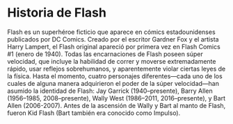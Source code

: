 # Historia de Flash
Flash es un superhéroe ficticio que aparece en cómics estadounidenses publicados por DC Comics. Creado por el escritor Gardner Fox y el artista Harry Lampert, el Flash original apareció por primera vez en Flash Comics #1 (enero de 1940). Todas las encarnaciones de Flash poseen súper velocidad, que incluye la habilidad de correr y moverse extremadamente rápido, usar reflejos sobrehumanos, y aparentemente violar ciertas leyes de la física. Hasta el momento, cuatro personajes diferentes—cada uno de los cuales de alguna manera adquirieron el poder de la súper velocidad—han asumido la identidad de Flash: Jay Garrick (1940–presente), Barry Allen (1956–1985, 2008–presente), Wally West (1986–2011, 2016–presente), y Bart Allen (2006-2007). Antes de la ascensión de Wally y Bart al manto de Flash, fueron Kid Flash (Bart también era conocido como Impulso).